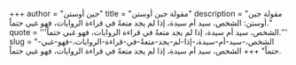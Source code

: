 +++
author = "جين أوستن"
title = "مقولة جين أوستن"
description = "مقولة جين أوستن: الشخص، سيد أم سيدة، إذا لم يجد متعةً في قراءة الروايات، فهو غبي حتماً."
quote = '''الشخص، سيد أم سيدة، إذا لم يجد متعةً في قراءة الروايات، فهو غبي حتماً.'''
slug = "الشخص،-سيد-أم-سيدة،-إذا-لم-يجد-متعةً-في-قراءة-الروايات،-فهو-غبي-حتماً"
+++
الشخص، سيد أم سيدة، إذا لم يجد متعةً في قراءة الروايات، فهو غبي حتماً.
